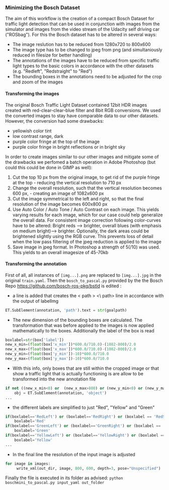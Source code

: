 ### Minimizing the Bosch Dataset
The aim of this workflow is the creation of a compact Bosch Dataset for traffic light detection that can be used in conjunction with images from the simulator and images from the video stream of the Udacity self driving car ("ROSbag"). For this the Bosch dataset has to be altered in several ways:
- The image reslution has to be reduced from 1280x720 to 800x600
- The image type has to be changed to jpeg from png (and simultaniously reduced in filesize for better handling)
- The annotations of the images have to be reduced from specific traffic light types to the basic colors in accordance with the other datasets (e.g. "Redleft", "Redstraight" to "Red")
- The bounding boxes in the annotations need to be adjusted for the crop and zoom of the images
#### Transforming the images
The original Bosch Traffic Light Dataset contained 12bit HDR images created with red-clear-clear-blue filter and 8bit RGB conversions. We used the converted images to stay have comparable data to our other datasets. However, the conversion had some drawbacks:
- yellowish color tint
- low contrast range, dark
- purple color fringe at the top of the image
- purple color fringe in bright reflections or in bright sky

In order to create images similar to our other images and mitigate some of the drawbacks we perfomed a batch operation in Adobe Photoshop (but could this could be done in GIMP as well):

 1. Cut the top 10 px from the original image, to get rid of the purple fringe at the top - reducing the vertical resolution to 710 px
 2. Change the overall resolution, such that the vertical resolution becomes 600 px, - creating an image of 1082x600 px
 3. Cut the image symmetrical to the left and right, so that the final resolution of the image becomes 600x800 px
 4. Use Auto Color / Auto Tone / Auto Contrast on each image. This yields varying results for each image, which for our case could help generalize the overall data. For consistent image correction following color-curves have to be altered: Bright reds --> brighter, overall blues (with emphasis on medium bright)--> brighter. Optionally, the dark areas could be brightened slightly using the RGB curve. This prevents loss of detail when the low pass filtering of the jpeg reduction is applied to the image
 5. Save image in jpeg format. In Photoshop a strength of 5(/10) was used. This yields to an overall imagesize of 45-70kb

#### Transforming the annotation

First of all, all instances of `[img...].png` are replaced to `[img...].jpg`  in the original `train.yaml`. Then the `bosch_to_pascal.py` provided by the the Bosch Repo https://github.com/bosch-ros-pkg/bstld is edited :
 - a line is added that creates the < path > <\ path> line in accordance with the output of labelImg 
```python
ET.SubElement(annotation, 'path').text = str(goalpath)

```
- The new dimension of the bounding boxes are calculated. The transformation that was before applied to the images is now applied mathematically to the boxes. Additionally the label of the box is read
```python
boxlabel=str(box['label'])
new_x_min=(float(box['x_min'])*600.0/710.0)-(1082-800)/2.0
new_x_max=(float(box['x_max'])*600.0/710.0)-(1082-800)/2.0
new_y_min=(float(box['y_min'])-10)*600.0/710.0
new_y_max=(float(box['y_max'])-10)*600.0/710.0
```
- With this info, only boxes that are still within the cropped image or that show a traffic light that is actually functioning is are allow to be transformed into the new annotation file
```python
if not ((new_x_min<0) or  (new_x_max>800) or (new_y_min<0) or (new_y_max>600) or (boxlabel=='off')):
	obj = ET.SubElement(annotation, 'object')
...
```
- the different labels are simplified to just "Red", "Yellow" and "Green"
```python
if(boxlabel=='RedLeft') or (boxlabel=='RedRight') or (boxlabel == 'RedStraight') or (boxlabel == 'RedStraightLeft') or (boxlabel == 'RedStraightRight'):
	boxlabel='Red'
if(boxlabel=='GreenLeft') or (boxlabel=='GreenRight') or (boxlabel == 'GreenStraight') or (boxlabel == 'GreenStraightLeft') or (boxlabel == 'GreenStraightRight'):
	boxlabel='Green'
if(boxlabel=='YellowLeft') or (boxlabel=='YellowRight') or (boxlabel == 'YellowStraight') or (boxlabel == 'YellowStraightLeft') or (boxlabel == 'YellowStraightRight'):
	boxlabel='Yellow'
...
```
- In the final line the resolution of the input image is adjusted
```python
for image in images:
	 write_xml(out_dir, image, 800, 600, depth=3, pose="Unspecified")
```

Finally the file is executed in its folder as advised:
`python boschmini_to_pascal.py input_yaml out_folder`